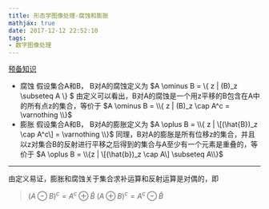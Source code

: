 ```yaml
---
title: 形态学图像处理-腐蚀和膨胀
mathjax: true
date: 2017-12-12 22:52:10
tags:
- 数字图像处理
---
```

[预备知识](../形态学图像处理-预备知识)
- 腐蚀
假设集合A和B， B对A的腐蚀定义为 $A \ominus B = \\{ z | (B)_z \subseteq A \\} $
由定义可以看出，B对A的腐蚀是一个用z平移的B包含在A中的所有点z的集合，等价于 $A \ominus B = \\{ z | (B)_z \cap A^c = \varnothing \\}$
- 膨胀
假设集合A和B， B对A的膨胀定义为 $A \oplus B = \\{ z | \[(\hat{B})_z \cap A^c\] = \varnothing \\}$
同理，B对A的膨胀是所有位移z的集合，并且以z对集合B的反射进行平移之后得到的集合与A至少有一个元素是重叠的，等价于 $A \oplus B = \\{z | \[(\hat{b})_z \cap A\] \subseteq A\\}$
***
由定义易证，膨胀和腐蚀关于集合求补运算和反射运算是对偶的，即
> $(A \ominus B)^c = A^c \oplus \hat{B}$
> $(A \oplus B)^c = A^c \ominus \hat{B}$